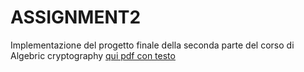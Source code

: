 # ASSIGNMENT2

Implementazione del progetto finale della seconda parte del corso di Algebric cryptography
[qui pdf con testo](https://github.com/CR18-2000/ASSIGNMENT2/blob/main/NTRU%20Project%20Assignment.pdf)
